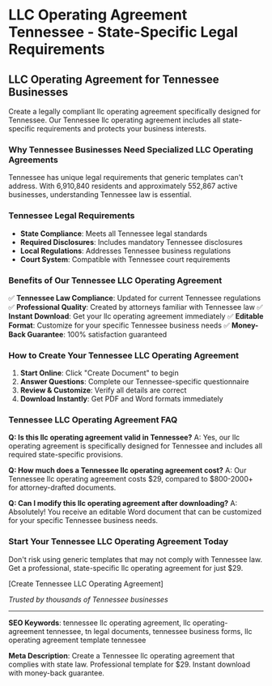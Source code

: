 # LLC Operating Agreement Tennessee - State-Specific Legal Requirements

## LLC Operating Agreement for Tennessee Businesses

Create a legally compliant llc operating agreement specifically designed for Tennessee. Our Tennessee llc operating agreement includes all state-specific requirements and protects your business interests.

### Why Tennessee Businesses Need Specialized LLC Operating Agreements

Tennessee has unique legal requirements that generic templates can't address. With 6,910,840 residents and approximately 552,867 active businesses, understanding Tennessee law is essential.

### Tennessee Legal Requirements

- **State Compliance**: Meets all Tennessee legal standards
- **Required Disclosures**: Includes mandatory Tennessee disclosures
- **Local Regulations**: Addresses Tennessee business regulations
- **Court System**: Compatible with Tennessee court requirements

### Benefits of Our Tennessee LLC Operating Agreement

✅ **Tennessee Law Compliance**: Updated for current Tennessee regulations
✅ **Professional Quality**: Created by attorneys familiar with Tennessee law
✅ **Instant Download**: Get your llc operating agreement immediately
✅ **Editable Format**: Customize for your specific Tennessee business needs
✅ **Money-Back Guarantee**: 100% satisfaction guaranteed

### How to Create Your Tennessee LLC Operating Agreement

1. **Start Online**: Click "Create Document" to begin
2. **Answer Questions**: Complete our Tennessee-specific questionnaire
3. **Review & Customize**: Verify all details are correct
4. **Download Instantly**: Get PDF and Word formats immediately

### Tennessee LLC Operating Agreement FAQ

**Q: Is this llc operating agreement valid in Tennessee?**
A: Yes, our llc operating agreement is specifically designed for Tennessee and includes all required state-specific provisions.

**Q: How much does a Tennessee llc operating agreement cost?**
A: Our Tennessee llc operating agreement costs $29, compared to $800-2000+ for attorney-drafted documents.

**Q: Can I modify this llc operating agreement after downloading?**
A: Absolutely! You receive an editable Word document that can be customized for your specific Tennessee business needs.

### Start Your Tennessee LLC Operating Agreement Today

Don't risk using generic templates that may not comply with Tennessee law. Get a professional, state-specific llc operating agreement for just $29.

[Create Tennessee LLC Operating Agreement]

*Trusted by thousands of Tennessee businesses*

---

**SEO Keywords**: tennessee llc operating agreement, llc operating-agreement tennessee, tn legal documents, tennessee business forms, llc operating agreement template tennessee

**Meta Description**: Create a Tennessee llc operating agreement that complies with state law. Professional template for $29. Instant download with money-back guarantee.

